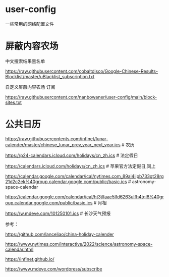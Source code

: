 # user-config
一些常用的网络配置文件


# 屏蔽内容农场
中文搜索结果黑名单   

https://raw.githubusercontent.com/cobaltdisco/Google-Chinese-Results-Blocklist/master/uBlacklist_subscription.txt  

自定义屏蔽内容农场 订阅   

https://raw.githubusercontent.com/nanbowaner/user-config/main/block-sites.txt  

# 公共日历 

https://raw.githubusercontents.com/infinet/lunar-calender/master/chinese_lunar_prev_year_next_year.ics    # 农历

https://p24-calendars.icloud.com/holidays/cn_zh.ics    # 法定假日 

https://calendars.icloud.com/holidays/cn_zh.ics    # 苹果官方法定假日,同上  

https://calendar.google.com/calendar/ical/nytimes.com_89ai4ijpb733gt28rg21d2c2ek%40group.calendar.google.com/public/basic.ics  # astronomy-space-calendar 

https://calendar.google.com/calendar/ical/ht3jlfaac5lfd6263ulfh4tql8%40group.calendar.google.com/public/basic.ics  # 月相  

https://w.mdeve.com/101250101.ics   # 长沙天气预报

参考：  

https://github.com/lanceliao/china-holiday-calender  

https://www.nytimes.com/interactive/2022/science/astronomy-space-calendar.html 

https://infinet.github.io/

https://www.mdeve.com/wordpress/subscribe  
